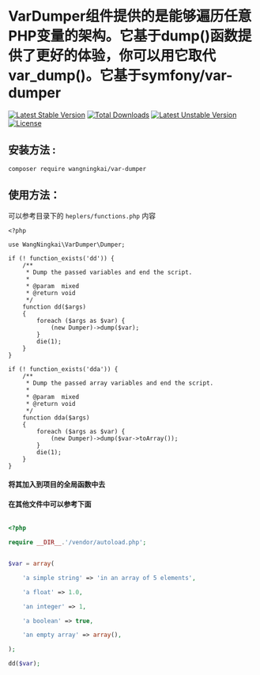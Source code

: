 VarDumper组件提供的是能够遍历任意PHP变量的架构。它基于dump()函数提供了更好的体验，你可以用它取代var_dump()。它基于symfony/var-dumper
==================

[![Latest Stable Version](https://poser.pugx.org/wangningkai/var-dumper/v/stable)](https://packagist.org/packages/wangningkai/var-dumper)
[![Total Downloads](https://poser.pugx.org/wangningkai/var-dumper/downloads)](https://packagist.org/packages/wangningkai/var-dumper)
[![Latest Unstable Version](https://poser.pugx.org/wangningkai/var-dumper/v/unstable)](https://packagist.org/packages/wangningkai/var-dumper)
[![License](https://poser.pugx.org/wangningkai/var-dumper/license)](https://packagist.org/packages/wangningkai/var-dumper)

## 安装方法 :

    composer require wangningkai/var-dumper

## 使用方法：

可以参考目录下的 `heplers/functions.php` 内容



    <?php

    use WangNingkai\VarDumper\Dumper;

    if (! function_exists('dd')) {
        /**
         * Dump the passed variables and end the script.
         *
         * @param  mixed
         * @return void
         */
        function dd($args)
        {
            foreach ($args as $var) {
                (new Dumper)->dump($var);
            }
            die(1);
        }
    }
    
    if (! function_exists('dda')) {
        /**
         * Dump the passed array variables and end the script.
         *
         * @param  mixed
         * @return void
         */
        function dda($args)
        {
            foreach ($args as $var) {
                (new Dumper)->dump($var->toArray());
            }
            die(1);
        }
    }

#### 将其加入到项目的全局函数中去

#### 在其他文件中可以参考下面

```php

<?php

require __DIR__.'/vendor/autoload.php';


$var = array(

    'a simple string' => 'in an array of 5 elements',

    'a float' => 1.0,

    'an integer' => 1,

    'a boolean' => true,

    'an empty array' => array(),

);

dd($var);

```
